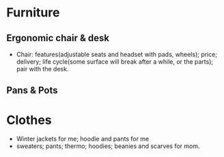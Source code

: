# Furniture
## Ergonomic chair & desk
- Chair: features(adjustable seats and headset with pads, wheels); price; delivery; life cycle(some surface will break after a while, or the parts); pair with the desk.
## Pans & Pots

# Clothes
- Winter jackets for me; hoodie and pants for me
- sweaters; pants; thermo; hoodies; beanies and scarves for mom.
